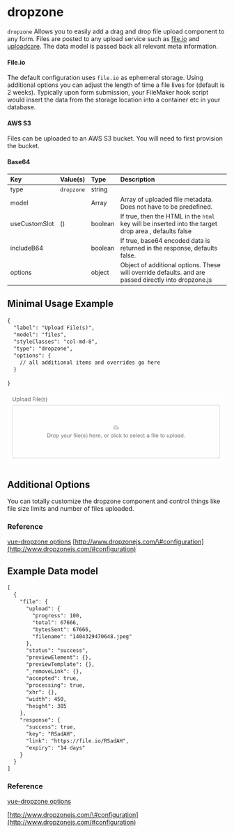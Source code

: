 # dropzone

`dropzone` Allows you to easily add a drag and drop file upload component to any form. Files are posted to any upload service such as [file.io](https://www.file.io/#one) and [uploadcare](https://uploadcare.com). The data model is passed back all relevant meta information.

#### File.io 

The default configuration uses `file.io` as ephemeral storage. Using additional options you can adjust the length of time a file lives for \(default is 2 weeks\). Typically upon form submission, your FileMaker hook script would insert the data from the storage location into a container etc in your database.

#### AWS S3

Files can be uploaded to an AWS S3 bucket. You will need to first provision the bucket.

#### Base64



| Key | Value\(s\) | Type | Description |
| :--- | :--- | :--- | :--- |
| type | `dropzone` | string |  |
| model |  | Array | Array of uploaded file metadata. Does not have to be predefined. |
| useCustomSlot | \(\) | boolean | If true, then the HTML in the `html` key will be inserted into the target drop area  , defaults false |
| includeB64 |  | boolean | If true, base64 encoded data is returned in the response, defaults false. |
| options |  | object | Object of additional options. These will override defaults. and are passed directly into dropzone.js |

## Minimal Usage Example

```text
{
  "label": "Upload File(s)",
  "model": "files",
  "styleClasses": "col-md-8",
  "type": "dropzone",
  "options": {
    // all additional items and overrides go here
  }

}
```

![](../../../.gitbook/assets/screen-shot-2017-10-09-at-5.34.44-pm.png)

## Additional Options

You can totally customize the dropzone component and control things like file size limits and number of files uploaded.

### Reference

[vue-dropzone options](https://github.com/rowanwins/vue-dropzone#props) [http://www.dropzonejs.com/\#configuration](http://www.dropzonejs.com/#configuration)

## Example Data model

```text
[
  {
    "file": {
      "upload": {
        "progress": 100,
        "total": 67666,
        "bytesSent": 67666,
        "filename": "1404329470648.jpeg"
      },
      "status": "success",
      "previewElement": {},
      "previewTemplate": {},
      "_removeLink": {},
      "accepted": true,
      "processing": true,
      "xhr": {},
      "width": 450,
      "height": 385
    },
    "response": {
      "success": true,
      "key": "RSadAH",
      "link": "https://file.io/RSadAH",
      "expiry": "14 days"
    }
  }
]
```

### Reference

[vue-dropzone options](https://github.com/rowanwins/vue-dropzone#props)

[http://www.dropzonejs.com/\#configuration](http://www.dropzonejs.com/#configuration)

